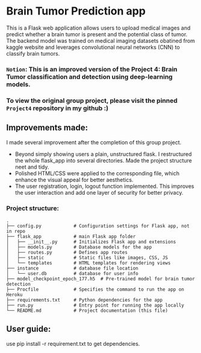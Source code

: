 # Brain Tumor Prediction app
This is a Flask web application allows users to upload medical images and predict whether a brain tumor is present and the potential class of tumor. 
The backend model was trained on medical imaging datasets obatined from kaggle website and leverages convolutional neural networks (CNN) to classify brain tumors.

### `Notion`: This is an improved version of the Project 4: Brain Tumor classification and detection using deep-learning models. 
### To view the original group project, please visit the pinned `Project4` repository in my github :)

## Improvements made:
I made several improvement after the completion of this group project. 
* Beyond simply showing users a plain, unstructured flask. I restructured the whole flask_app into several directories. Made the project structure neet and tidy.
* Polished HTML/CSS were applied to the corresponding file, which enhance the visual appeal for better aesthetics.
* The user registration, login, logout function implemented. This improves the user interaction and add one layer of security for better privacy.

### Project structure:
```plaintext
.
├── config.py            # Configuration settings for Flask app, not in repo
├── flask_app            # main Flask app folder
│   ├── __init__.py      # Initializes Flask app and extensions
│   ├── models.py        # Database models for the app
│   ├── routes.py        # Defines app routes
│   ├── static           # Static files like images, CSS, JS
│   └── templates        # HTML templates for rendering views
├── instance             # database file location
│   └── user.db          # database for user info
├── model_checkpoint_epoch_177.h5  # Pre-trained model for brain tumor detection
├── Procfile             # Specifies the command to run the app on Heroku
├── requirements.txt     # Python dependencies for the app
├── run.py               # Entry point for running the app locally
└── README.md            # Project documentation (this file)

```
## User guide:
use pip install -r requirement.txt to get dependencies.

